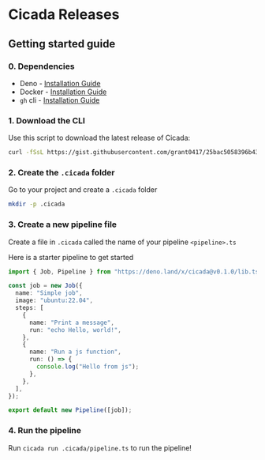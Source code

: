 # Cicada Releases

## Getting started guide

### 0. Dependencies

- Deno -
  [Installation Guide](https://deno.land/manual@v1.32.1/getting_started/installation)
- Docker - [Installation Guide](https://docs.docker.com/desktop/)
- `gh` cli - [Installation Guide](https://github.com/cli/cli#installation)

### 1. Download the CLI

Use this script to download the latest release of Cicada:

```bash
curl -fSsL https://gist.githubusercontent.com/grant0417/25bac5058396b43eabfdb6cb5d63fa44/raw/ | sh
```

### 2. Create the `.cicada` folder

Go to your project and create a `.cicada` folder

```bash
mkdir -p .cicada
```

### 3. Create a new pipeline file

Create a file in `.cicada` called the name of your pipeline `<pipeline>.ts`

Here is a starter pipeline to get started

```ts
import { Job, Pipeline } from "https://deno.land/x/cicada@v0.1.0/lib.ts";

const job = new Job({
  name: "Simple job",
  image: "ubuntu:22.04",
  steps: [
    {
      name: "Print a message",
      run: "echo Hello, world!",
    },
    {
      name: "Run a js function",
      run: () => {
        console.log("Hello from js");
      },
    },
  ],
});

export default new Pipeline([job]);
```

### 4. Run the pipeline

Run `cicada run .cicada/pipeline.ts` to run the pipeline!
